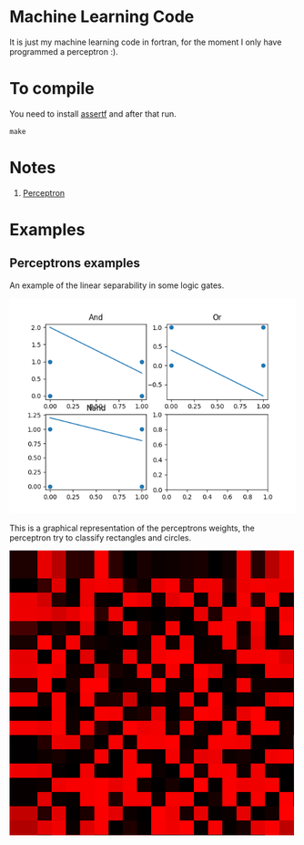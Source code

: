 # Machine Learning Code
It is just my machine learning code in fortran, for the moment I only have programmed a perceptron :).
# To compile
You need to install [assertf](https://github.com/alecksandr26/assert-fortran/blob/main/README.md) and after that run.
```
make
```
# Notes
1. [Perceptron](https://github.com/alecksandr26/machine-learning-code/blob/main/docs/perceptron_notes.pdf)
# Examples
## Perceptrons examples
An example of the linear separability in some logic gates.

![logic_gates](assets/logic_gates.png)

This is a graphical representation of the perceptrons weights, the perceptron try to classify rectangles and circles.

![brain](assets/brain.png)
